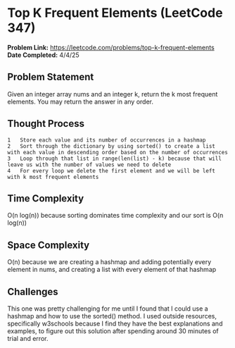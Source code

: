 # Top K Frequent Elements (LeetCode 347)
**Problem Link:** https://leetcode.com/problems/top-k-frequent-elements
**Date Completed:** 4/4/25

## Problem Statement
Given an integer array nums and an integer k, return the k most frequent elements. You may return the answer in any order.

## Thought Process
	1	Store each value and its number of occurrences in a hashmap
	2	Sort through the dictionary by using sorted() to create a list with each value in descending order based on the number of occurrences
	3	Loop through that list in range(len(list) - k) because that will leave us with the number of values we need to delete
	4	For every loop we delete the first element and we will be left with k most frequent elements

## Time Complexity
O(n log(n)) because sorting dominates time complexity and our sort is O(n log(n))

## Space Complexity
O(n) because we are creating a hashmap and adding potentially every element in nums, and creating a list with every element of that hashmap

## Challenges
This one was pretty challenging for me until I found that I could use a hashmap and how to use the sorted() method. I used outside resources, specifically w3schools because I find they have the best explanations and examples, to figure out this solution after spending around 30 minutes of trial and error.
